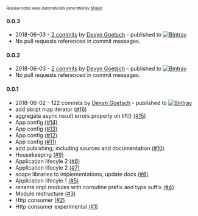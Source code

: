 <sup><sup>*Release notes were automatically generated by [Shipkit](http://shipkit.org/)*</sup></sup>

#### 0.0.3
 - 2018-06-03 - [2 commits](https://github.com/dgoetsch/skript/compare/v0.0.2...v0.0.3) by [Devyn Goetsch](https://github.com/dgoetsch) - published to [![Bintray](https://img.shields.io/badge/Bintray-0.0.3-green.svg)](https://bintray.com/playwrigkt/skript/skript/0.0.3)
 - No pull requests referenced in commit messages.

#### 0.0.2
 - 2018-06-03 - [2 commits](https://github.com/dgoetsch/skript/compare/v0.0.1...v0.0.2) by [Devyn Goetsch](https://github.com/dgoetsch) - published to [![Bintray](https://img.shields.io/badge/Bintray-0.0.2-green.svg)](https://bintray.com/playwrigkt/skript/skript/0.0.2)
 - No pull requests referenced in commit messages.

#### 0.0.1
 - 2018-06-02 - 122 commits by [Devyn Goetsch](https://github.com/dgoetsch) - published to [![Bintray](https://img.shields.io/badge/Bintray-0.0.1-green.svg)](https://bintray.com/playwrigkt/skript/skript/0.0.1)
 - add skript map iterator [(#16)](https://github.com/dgoetsch/skript/pull/16)
 - aggregate  async result errors properly on lift() [(#15)](https://github.com/dgoetsch/skript/pull/15)
 - App config [(#14)](https://github.com/dgoetsch/skript/pull/14)
 - App config [(#13)](https://github.com/dgoetsch/skript/pull/13)
 - App config [(#12)](https://github.com/dgoetsch/skript/pull/12)
 - App config [(#11)](https://github.com/dgoetsch/skript/pull/11)
 - add publishing; including sources and documentation [(#10)](https://github.com/dgoetsch/skript/pull/10)
 - Housekeeping [(#9)](https://github.com/dgoetsch/skript/pull/9)
 - Application lifecyle 2 [(#8)](https://github.com/dgoetsch/skript/pull/8)
 - Application lifecyle 2 [(#7)](https://github.com/dgoetsch/skript/pull/7)
 - scope libraries to implementations, update docs [(#6)](https://github.com/dgoetsch/skript/pull/6)
 - Application lifecyle 1 [(#5)](https://github.com/dgoetsch/skript/pull/5)
 - rename impl modules with coroutine prefix and type suffix [(#4)](https://github.com/dgoetsch/skript/pull/4)
 - Module restructure [(#3)](https://github.com/dgoetsch/skript/pull/3)
 - Http consumer [(#2)](https://github.com/dgoetsch/skript/pull/2)
 - Http consumer experimental [(#1)](https://github.com/dgoetsch/skript/pull/1)

